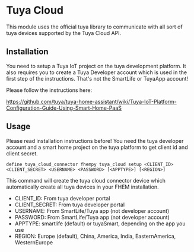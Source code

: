 
# Tuya Cloud
This module uses the official tuya library to communicate with all sort of tuya devices supported by the Tuya Cloud API.

## Installation
You need to setup a Tuya IoT project on the tuya development platform. It also requires you to create a Tuya Developer account which is used in the first step of the instructions. That's not the SmartLife or TuyaApp account!

Please follow the instructions here:

https://github.com/tuya/tuya-home-assistant/wiki/Tuya-IoT-Platform-Configuration-Guide-Using-Smart-Home-PaaS


## Usage
Please read installation instructions before! You need the tuya developer account and a smart home project on the tuya platform to get client id and client secret.

```
define tuya_cloud_connector fhempy tuya_cloud setup <CLIENT_ID> <CLIENT_SECRET> <USERNAME> <PASSWORD> [<APPTYPE>] [<REGION>]
```

This command will create the tuya cloud connector device which automatically create all tuya devices in your FHEM installation.

 - CLIENT_ID: From tuya developer portal
 - CLIENT_SECRET: From tuya developer portal
 - USERNAME: From SmartLife/Tuya app (not developer account)
 - PASSWORD: From SmartLife/Tuya app (not developer account)
 - APPTYPE: smartlife (default) or tuyaSmart, depending on the app you use
 - REGION: Europe (default), China, America, India, EasternAmerica, WesternEurope
